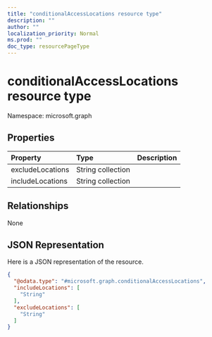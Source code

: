 ```yaml
---
title: "conditionalAccessLocations resource type"
description: ""
author: ""
localization_priority: Normal
ms.prod: ""
doc_type: resourcePageType
---
```


# conditionalAccessLocations resource type


Namespace: microsoft.graph



## Properties
|Property|Type|Description|
|:---|:---|:---|
|excludeLocations|String collection||
|includeLocations|String collection||

## Relationships
None

## JSON Representation
Here is a JSON representation of the resource.
<!-- {
  "blockType": "resource",
  "@odata.type": "microsoft.graph.conditionalAccessLocations"
}
-->
``` json
{
  "@odata.type": "#microsoft.graph.conditionalAccessLocations",
  "includeLocations": [
    "String"
  ],
  "excludeLocations": [
    "String"
  ]
}
```

